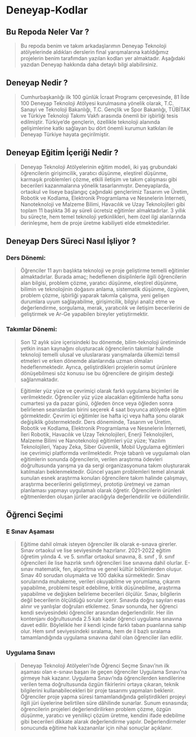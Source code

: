# Deneyap-Kodlar

## Bu Repoda Neler Var ?

  > Bu repoda benim ve takım arkadaşlarımın Deneyap Teknoloji atölyelerinde aldıkları derslerin final yarışmalarına katıldığımız projelerin benim tarafımdan yazılan kodları yer almaktadır. Aşağıdaki yazıdan Deneyap hakkında daha detaylı bilgi alabilirsiniz.

## Deneyap Nedir ?

  > Cumhurbaşkanlığı ilk 100 günlük İcraat Programı çerçevesinde, 81 İlde 100 Deneyap Teknoloji Atölyesi kurulmasına yönelik olarak, T.C. Sanayi ve Teknoloji Bakanlığı, T.C. Gençlik ve Spor Bakanlığı, TÜBİTAK ve Türkiye Teknoloji Takımı Vakfı arasında önemli bir işbirliği tesis edilmiştir. Türkiye’de gençlerin, özellikle teknoloji alanında gelişimlerine katkı sağlayan bu dört önemli kurumun katkıları ile Deneyap Türkiye hayata geçirilmiştir.

## Deneyap Eğitim İçeriği Nedir ?
  > Deneyap Teknoloji Atölyelerinin eğitim modeli, iki yaş grubundaki öğrencilerin girişimcilik, yaratıcı düşünme, eleştirel düşünme, karmaşık problemleri çözme, etkili iletişim ve takım çalışması gibi becerileri kazanmalarına yönelik tasarlanmıştır. Deneyaplarda, ortaokul ve liseye başlangıç çağındaki gençlerimiz Tasarım ve Üretim, Robotik ve Kodlama, Elektronik Programlama ve Nesnelerin İnterneti, Nanoteknoloji ve Malzeme Bilimi, Havacılık ve Uzay Teknolojileri gibi toplam 11 başlıkta 36 ay süreli ücretsiz eğitimler almaktadırlar. 3 yıllık bu süreçte, hem temel teknoloji yetkinlikleri, hem özel ilgi alanlarında derinleşme, hem de proje üretme kabiliyeti elde etmektedirler.

## Deneyap Ders Süreci Nasıl İşliyor ?

 ### Ders Dönemi: 
  > Öğrenciler 11 ayrı başlıkta teknoloji ve proje geliştirme temelli eğitimler almaktadırlar. Burada amaç; hedeflenen disiplinlerle ilgili öğrencilerin alan bilgisi, problem çözme, yaratıcı düşünme, eleştirel düşünme, bilimin ve teknolojinin doğasını anlama, sistematik düşünme, özgüven, problem çözme, işbirliği yaparak takımla çalışma, yeni gelişen durumlara uyum sağlayabilme, girişimcilik, bilgiyi analiz etme ve değerlendirme, sorgulama, merak, yaratıcılık ve iletişim becerilerini de geliştirmek ve Ar-Ge yapabilen bireyler yetiştirmektir.
  
### Takımlar Dönemi: 
  > Son 12 aylık süre içerisindeki bu dönemde, bilim-teknoloji üretiminde yetkin insan kaynağını oluşturacak öğrencilerin takımlar halinde teknoloji temelli ulusal ve uluslararası yarışmalarda ülkemizi temsil etmeleri ve erken dönemde alanlarında uzman olmaları hedeflenmektedir. Ayrıca, geliştirdikleri projelerin somut ürünlere dönüşebilmesi söz konusu ise bu öğrencilere de girişim desteği sağlanmaktadır.

  > Eğitimler yüz yüze ve çevrimiçi olarak farklı uygulama biçimleri ile verilmektedir. Öğrenciler yüz yüze alacakları eğitimlerde hafta sonu cumartesi ya da pazar günü, öğleden önce veya öğleden sonra belirlenen seanslardan birini seçerek 4 saat boyunca atölyede eğitim görmektedir. Çevrim içi eğitimler ise hafta içi veya hafta sonu olarak değişiklik göstermektedir. Ders döneminde, Tasarım ve Üretim, Robotik ve Kodlama, Elektronik Programlama ve Nesnelerin İnterneti, İleri Robotik, Havacılık ve Uzay Teknolojileri, Enerji Teknolojileri, Malzeme Bilimi ve Nanoteknoloji eğitimleri yüz yüze; Yazılım Teknolojileri, Yapay Zeka, Siber Güvenlik, Mobil Uygulama eğitimleri ise çevrimiçi platformda verilmektedir. Proje tabanlı ve uygulamalı olan eğitimlerin sonunda öğrencilerin, verilen araştırma ödevleri doğrultusunda yarışma ya da sergi organizasyonuna takım oluşturarak katılmaları beklenmektedir. Güncel yaşam problemleri temel alınarak sunulan esnek araştırma konuları öğrencilere takım halinde çalışmayı, araştırma becerilerini geliştirmeyi, prototip üretmeyi ve zaman planlaması yapmayı uygulamalı olarak öğretir. Öğrencilerin ürünleri eğitmenlerden oluşan jüriler aracılığıyla değerlendirilir ve ödüllendirilir. 

## Öğrenci Seçimi
  
### E Sınav Aşaması
  > Eğitime dahil olmak isteyen öğrenciler ilk olarak e-sınava girerler. Sınav ortaokul ve lise seviyesinde hazırlanır. 2021-2022 eğitim öğretim yılında 4. ve 5. sınıflar ortaokul sınavına, 8. sınıf , 9. sınıf öğrencileri ile lise hazırlık sınıfı öğrencileri lise sınavına dahil olurlar. E-sınav matematik, fen, algoritma ve genel kültür bölümlerden oluşur. Sınav 40 sorudan oluşmakta ve 100 dakika sürmektedir. Sınav sorularında muhakeme, verileri okuyabilme ve yorumlama, çıkarım yapabilme, problemi tespit edebilme, kritik düşünebilme, araştırma yapabilme ve değişken belirleme becerileri ölçülür. Sınav, bilgilerin değil becerilerin ölçüldüğü sorular içerir. 
  > Sınavda doğru sayıları esas alınır ve yanlışlar doğruları etkilemez. Sınav sonunda, her öğrenci kendi seviyesindeki öğrenciler arasından değerlendirilir. Her ilin kontenjanı doğrultusunda 2.5 katı kadar öğrenci uygulama sınavına davet edilir. Böylelikle her il kendi içinde farklı taban puanlarına sahip olur. Hem sınıf seviyesindeki sıralama, hem de il bazlı sıralama tamamlandığında uygulama sınavına dahil olan öğrenciler ilan edilir.

### Uygulama Sınavı
  > Deneyap Teknoloji Atölyeleri’nde Öğrenci Seçme Sınavı’nın ilk aşaması olan e-sınavı başarı ile geçen öğrenciler Uygulama Sınavı’na girmeye hak kazanır. Uygulama Sınavı’nda öğrencilerden kendilerine verilen tema doğrultusunda özgün fikirlerini ortaya çıkaran, teknik bilgilerini kullanabilecekleri bir proje tasarımı yapmaları beklenir. Öğrenciler proje yapma süresi tamamlandığında geliştirdikleri projeyi ilgili jüri üyelerine belirtilen süre dâhilinde sunarlar.
  > Sunum esnasında; öğrencilerin projeleri değerlendirilirken problem çözme, özgün düşünme, yaratıcı ve yenilikçi çözüm üretme, kendini ifade edebilme gibi becerileri dikkate alarak değerlendirme yapılır. Değerlendirmeler sonucunda eğitime hak kazananlar için nihai sonuçlar açıklanır.
